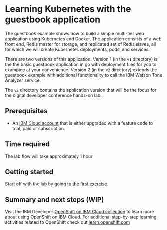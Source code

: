 # Learning Kubernetes with the guestbook application

The guestbook example shows how to build a simple multi-tier web application using Kubernetes and Docker. The application consists of a web front end, Redis master for storage, and replicated set of Redis slaves, all for which we will create Kubernetes deployments, pods, and services.

There are two versions of this application. Version 1 (in the `v1` directory) is the the basic guestbook application in go with deployment files for you to exampine at your convenience. Version 2 (in the `v2` directory) extends the guestbook example with additional functionality to call the IBM Watson Tone Analyzer service.

The `v2` directory contains the application version that will be the focus for the digital developer conference hands-on lab.

## Prerequisites

* An [IBM Cloud account](http://ibm.biz/Bdz3ru) that is either upgraded with a feature code to trial, paid or subscription.

## Time required

The lab flow will take approximately 1 hour

## Getting started

Start off with the lab by going to [the first exercise](workshop/exercise-0/README.md).



## Summary and next steps (WIP)

Visit the IBM Developer [OpenShift on IBM Cloud collection](https://developer.ibm.com/collections/openshift-on-ibm/) to learn more about using OpenShift on IBM Cloud. For additional step-by-step learning activities related to OpenShift check out [learn.openshift.com](https://learn.openshift.com)
